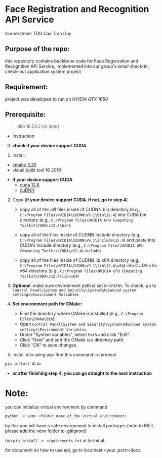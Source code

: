 Face Registration and Recognition API Service
===
Cornerstone: TDG Cao Tran Duy

## Purpose of the repo:
this repository contains backbone code for Face Registration and Recognition API Service, implemented into our group's *small* check-in, check-out application system project

## Requirement:
project was developed to run on *NVIDIA GTX 1650*

## Prerequisite:
>dlib 19.24.2 (or later)
* Instruction:

0. **check if your device support CUDA**
    
1. Install:
- [cmake 3.20](https://cmake.org/files/v3.20/) 
- visual build tool 16 2019
* **if your device support CUDA**
    - [cuda 12.6](https://developer.nvidia.com/cuda-toolkit-archive)
    - [cuDNN](https://developer.nvidia.com/cudnn-9-1-0-download-archive)
2. Copy (**if your device support CUDA. if not, go to step 4**)
    - copy all of the .dll files inside of CUDNN bin directory (e.g., `C:\Program Files\NVIDIA\CUDNN\v9.1\bin\12.4`) into CUDA bin directory (e.g., `C:\Program Files\NVIDIA GPU Computing Toolkit\CUDA\v12.4\bin`).

    - copy all of the files inside of CUDNN include directory (e.g., `C:\Program Files\NVIDIA\CUDNN\v9.1\include\12.4`) and paste into CUDA's include directory (e.g., `C:\Program Files\NVIDIA GPU Computing Toolkit\CUDA\v12.4\include`)

    - copy all of the files inside of CUDNN lib x64 directory (e.g., `C:\Program Files\NVIDIA\CUDNN\v9.1\lib\12.4\x64`) into CUDA's lib x64 directory (e.g., `C:\Program Files\NVIDIA GPU Computing Toolkit\CUDA\v12.4\lib\x64`)
3. **Optional**: make sure environment path is set in ``%PATH%``. To check, go to `Control Panel\System and Security\System\Advanced system settings\Environment Variables`
4. **Set environment path for CMake:**
    - Find the directory where CMake is installed (e.g., `C:\Program Files\CMake\bin`).
    - Open `Control Panel\System and Security\System\Advanced system settings\Environment Variables`.
    - Under "System variables", select `Path` and click "Edit".
    - Click "New" and add the CMake `bin` directory path.
    - Click "OK" to save changes.

5. Install dlib using pip: Run this command in terminal 
```bash
pip install dlib
```
- **or after finishing step 4, you can go straight to the next instruction**


# Note: 
you can initialize virtual environment by command 
```bash
python -m venv <folder_name_of_the_virtual_environment>
```
by this you will have a safe environment to install packages (note to KIET, please add the venv folder to .gitignore)

run ``pip install -r requirements.txt`` in terminal.

for document on how to use api, go to localhost:<your_port>/docs 
